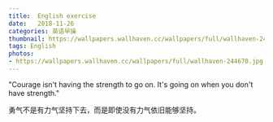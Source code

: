 ```yaml
---
title:  English exercise
date:   2018-11-26
categories: 英语早操
thumbnail: https://wallpapers.wallhaven.cc/wallpapers/full/wallhaven-244670.jpg
tags: English
photos:
- https://wallpapers.wallhaven.cc/wallpapers/full/wallhaven-244670.jpg
---
```


"Courage isn't having the strength to go on. It's going on when you don't have strength."
<p>勇气不是有力气坚持下去，而是即使没有力气依旧能够坚持。</p>
